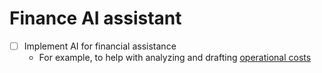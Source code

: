 # Finance AI assistant

- [ ] Implement AI for financial assistance
    - For example, to help with analyzing and drafting [operational costs](/product/finance/operational-costs)